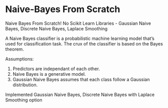# Naive-Bayes From Scratch
Naive Bayes From Scratch! No Scikit Learn Libraries - Gaussian Naive Bayes, Discrete Naive Bayes, Laplace Smoothing

A Naive Bayes classifier is a probabilistic machine learning model that’s used for classification task. 
The crux of the classifier is based on the Bayes theorem.


Assumptions: 
1) Predictors are independant of each other.
2) Naive Bayes is a generative model.
3) Gaussian Naive Bayes assumes that each class follow a Gaussian distribution.


Implemented Gaussian Naive Bayes, Discrete Naive Bayes with Laplace Smoothing option
